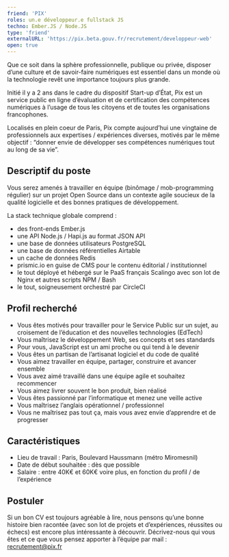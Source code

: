 ```yaml
---
friend: 'PIX'
roles: un.e développeur.e fullstack JS
techno: Ember.JS / Node.JS 
type: 'friend'
externalURL: 'https://pix.beta.gouv.fr/recrutement/developpeur-web'
open: true
---
```


Que ce soit dans la sphère professionnelle, publique ou privée, disposer d’une culture et de savoir-faire numériques est essentiel dans un monde où la technologie revêt une importance toujours plus grande.

Initié il y a 2 ans dans le cadre du dispositif Start​-up d’État, Pix est un service public en ligne d’évaluation et de certification des compétences numériques à l’usage de tous les citoyens et de toutes les organisations francophones.

Localisés en plein coeur de Paris, Pix compte aujourd’hui une vingtaine de professionnels aux expertises / expériences diverses, motivés par le même objectif : “donner envie de développer ses compétences numériques tout au long de sa vie”.

<!--more-->

## Descriptif du poste

Vous serez amenés à travailler en équipe (binômage / mob-programming régulier) sur un projet Open Source dans un contexte agile soucieux de la qualité logicielle et des bonnes pratiques de développement.

La stack technique globale comprend :

- des front-ends Ember.js
- une API Node.js / Hapi.js au format JSON API
- une base de données utilisateurs PostgreSQL
- une base de données référentielles Airtable
- un cache de données Redis
- prismic.io en guise de CMS pour le contenu éditorial / institutionnel
- le tout déployé et hébergé sur le PaaS français Scalingo avec son lot de Nginx et autres scripts NPM / Bash
- le tout, soigneusement orchestré par CircleCI

## Profil recherché

- Vous êtes motivés pour travailler pour le Service Public sur un sujet, au croisement de l’éducation et des nouvelles technologies (EdTech)
- Vous maîtrisez le développement Web, ses concepts et ses standards
- Pour vous, JavaScript est un ami proche ou qui tend à le devenir
- Vous êtes un partisan de l’artisanat logiciel et du code de qualité
- Vous aimez travailler en équipe, partager, construire et avancer ensemble
- Vous avez aimé travaillé dans une équipe agile et souhaitez recommencer
- Vous aimez livrer souvent le bon produit, bien réalisé
- Vous êtes passionné par l’informatique et menez une veille active
- Vous maîtrisez l’anglais opérationnel / professionnel
- Vous ne maîtrisez pas tout ça, mais vous avez envie d’apprendre et de progresser

## Caractéristiques

- Lieu de travail : Paris, Boulevard Haussmann (métro Miromesnil)
- Date de début souhaitée : dès que possible
- Salaire : entre 40K€ et 60K€ voire plus, en fonction du profil / de l’expérience

## Postuler

Si un bon CV est toujours agréable à lire, nous pensons qu’une bonne histoire bien racontée (avec son lot de projets et d’expériences, réussites ou échecs) est encore plus intéressante à découvrir. Décrivez-nous qui vous êtes et ce que vous pensez apporter à l’équipe par mail : recrutement@pix.fr
